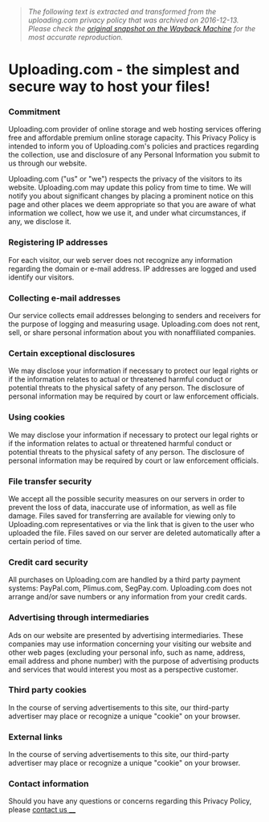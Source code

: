 > *The following text is extracted and transformed from the uploading.com privacy policy that was archived on 2016-12-13. Please check the [original snapshot on the Wayback Machine](https://web.archive.org/web/20161213123809id_/http%3A//uploading.com/privacy) for the most accurate reproduction.*

# Uploading.com - the simplest and secure way to host your files!

### Commitment

Uploading.com provider of online storage and web hosting services offering free and affordable premium online storage capacity. This Privacy Policy is intended to inform you of Uploading.com's policies and practices regarding the collection, use and disclosure of any Personal Information you submit to us through our website.

Uploading.com ("us" or "we") respects the privacy of the visitors to its website. Uploading.com may update this policy from time to time. We will notify you about significant changes by placing a prominent notice on this page and other places we deem appropriate so that you are aware of what information we collect, how we use it, and under what circumstances, if any, we disclose it.

### Registering IP addresses

For each visitor, our web server does not recognize any information regarding the domain or e-mail address. IP addresses are logged and used identify our visitors.

### Collecting e-mail addresses

Our service collects email addresses belonging to senders and receivers for the purpose of logging and measuring usage. Uploading.com does not rent, sell, or share personal information about you with nonaffiliated companies.

### Certain exceptional disclosures

We may disclose your information if necessary to protect our legal rights or if the information relates to actual or threatened harmful conduct or potential threats to the physical safety of any person. The disclosure of personal information may be required by court or law enforcement officials.

### Using cookies

We may disclose your information if necessary to protect our legal rights or if the information relates to actual or threatened harmful conduct or potential threats to the physical safety of any person. The disclosure of personal information may be required by court or law enforcement officials.

### File transfer security

We accept all the possible security measures on our servers in order to prevent the loss of data, inaccurate use of information, as well as file damage. Files saved for transferring are available for viewing only to Uploading.com representatives or via the link that is given to the user who uploaded the file. Files saved on our server are deleted automatically after a certain period of time.

### Credit card security

All purchases on Uploading.com are handled by a third party payment systems: PayPal.com, Plimus.com, SegPay.com. Uploading.com does not arrange and/or save numbers or any information from your credit cards.

### Advertising through intermediaries

Ads on our website are presented by advertising intermediaries. These companies may use information concerning your visiting our website and other web pages (excluding your personal info, such as name, address, email address and phone number) with the purpose of advertising products and services that would interest you most as a perspective customer.

### Third party cookies

In the course of serving advertisements to this site, our third-party advertiser may place or recognize a unique "cookie" on your browser.

### External links

In the course of serving advertisements to this site, our third-party advertiser may place or recognize a unique "cookie" on your browser.

### Contact information

Should you have any questions or concerns regarding this Privacy Policy, please [contact us __](http://uploading.com/contactus)
